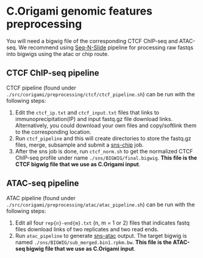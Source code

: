 # C.Origami genomic features preprocessing

You will need a bigwig file of the corresponding CTCF ChIP-seq and ATAC-seq. We recommend using [Seq-N-Slide](https://igordot.github.io/sns/) pipeline for processing raw fastqs into bigwigs using the atac or chip route.

## CTCF ChIP-seq pipeline

CTCF pipeline (found under `./src/corigami/preprocessing/ctcf/ctcf_pipeline.sh`) can be run with the following steps:

1. Edit the `ctcf_ip.txt` and `ctcf_input.txt` files that links to immunoprecipitation(IP) and input fastq.gz file download links. Alternatively, you could download your own files and copy/softlink them to the corresponding location.
2. Run `ctcf_pipeline` and this will create directories to store the fastq.gz files, merge, subsample and submit a [sns-chip](https://igordot.github.io/sns/routes/chip.html) job. 
3. After the sns job is done, run `ctcf_norm.sh` to get the normalized CTCF ChIP-seq profile under name `./sns/BIGWIG/final.bigwig`. **This file is the CTCF bigwig file that we use as C.Origami input**.


## ATAC-seq pipeline 
ATAC pipeline (found under `./src/corigami/preprocessing/atac/atac_pipeline.sh`) can be run with the following steps:

1. Edit all four `rep{n}-end{m}.txt` (n, m = 1 or 2) files that indicates fastq files download links of two replicates and two read ends.
2. Run `atac_pipeline` to generate [sns-atac](https://igordot.github.io/sns/routes/atac.html) output. The target bigwig is named `./sns/BIGWIG/sub_merged.bin1.rpkm.bw`. **This file is the ATAC-seq bigwig file that we use as C.Origami input**.
